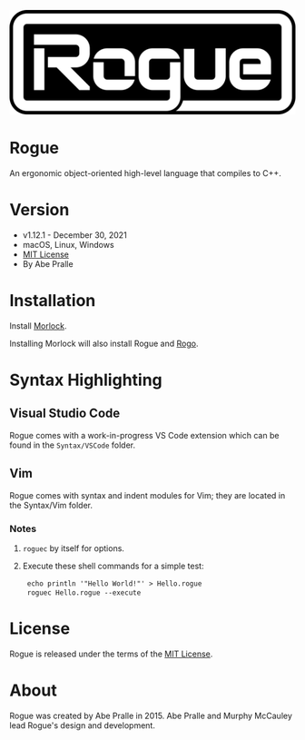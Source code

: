 ![Rogue Logo](Media/Logo/Rogue-Badge-WhiteOnBlack.png)

# Rogue
An ergonomic object-oriented high-level language that compiles to C++.

# Version
- v1.12.1 - December 30, 2021
- macOS, Linux, Windows
- [MIT License](LICENSE)
- By Abe Pralle

# Installation

Install [Morlock](https://morlock.sh).

Installing Morlock will also install Rogue and [Rogo](https://github.com/AbePralle/Rogo).

# Syntax Highlighting

## Visual Studio Code

Rogue comes with a work-in-progress VS Code extension which can be found in the `Syntax/VSCode` folder.

## Vim

Rogue comes with syntax and indent modules for Vim; they are located in the Syntax/Vim folder.


### Notes

1. `roguec` by itself for options.

2. Execute these shell commands for a simple test:

        echo println '"Hello World!"' > Hello.rogue
        roguec Hello.rogue --execute

# License
Rogue is released under the terms of the [MIT License](https://opensource.org/licenses/MIT).

# About
Rogue was created by Abe Pralle in 2015. Abe Pralle and Murphy McCauley lead Rogue's design and development.

